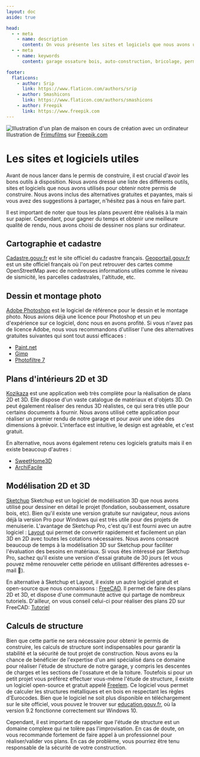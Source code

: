 ```yaml
---
layout: doc
aside: true

head:
  - - meta
    - name: description
      content: On vous présente les sites et logiciels que nous avons utilisés pour réussir notre demande de permis de construire concernant l'autoconstruction de notre garage en ossature bois de 50 mètres carrés.
  - - meta
    - name: keywords
      content: garage ossature bois, auto-construction, bricolage, permis de construire, outils et sites, logiciels, kozikaza, sweethome3d, archifacile, paint.net, gimp, photofiltre 7, openstreetmap, cadastre.gouv.fr, photoshop, sketchup, layout, archifacile, freecad, freelem

footer:
  flaticons:
    - author: Srip
      link: https://www.flaticon.com/authors/srip
    - author: Smashicons
      link: https://www.flaticon.com/authors/smashicons
    - author: Freepik
      link: https://www.freepik.com
---
```

<Image src="/media/blog/permis_construire/sites_logiciels/miniature.jpg" alt="Illustration d'un plan de maison en cours de création avec un ordinateur" class="mb-8">
  Illustration de <a href="https://www.freepik.com/free-vector/wooden-house-with-garage_6967668.htm" target="_blank">Frimufilms</a> sur <a href="https://www.freepik.com">Freepik.com</a>
</Image>

# Les sites et logiciels utiles

Avant de nous lancer dans le permis de construire, il est crucial d'avoir les bons outils à disposition. Nous avons dressé une liste des différents outils, sites et logiciels que nous avons utilisés pour obtenir notre permis de construire. Nous avons inclus des alternatives gratuites et payantes, mais si vous avez des suggestions à partager, n'hésitez pas à nous en faire part.

Il est important de noter que tous les plans peuvent être réalisés à la main sur papier. Cependant, pour gagner du temps et obtenir une meilleure qualité de rendu, nous avons choisi de dessiner nos plans sur ordinateur.

## <Flaticon :icon="{src:'/media/blog/permis_construire/sites_logiciels/001-map.png'}" class="inline-flex" /> Cartographie et cadastre

[Cadastre.gouv.fr](https://cadastre.gouv.fr/scpc/accueil.do) est le site officiel du cadastre français.
[Geoportail.gouv.fr](https://www.geoportail.gouv.fr/donnees/parcelles-cadastrales) est un site officiel français où l'on peut retrouver des cartes comme OpenStreetMap avec de nombreuses informations utiles comme le niveau de sismicité, les parcelles cadastrales, l'altitude, etc.

## <Flaticon :icon="{src:'/media/blog/permis_construire/sites_logiciels/002-paint.png'}" class="inline-flex" /> Dessin et montage photo

[Adobe Photoshop](https://www.adobe.com/fr/products/photoshop.html) est le logiciel de référence pour le dessin et le montage photo. Nous avions déjà une licence pour Photoshop et un peu d'expérience sur ce logiciel, donc nous en avons profité. Si vous n'avez pas de licence Adobe, nous vous recommandons d'utiliser l'une des alternatives gratuites suivantes qui sont tout aussi efficaces :
- [Paint.net](https://www.getpaint.net/index.html)
- [Gimp](https://www.gimp.org)
- [Photofiltre 7](https://www.photofiltre-studio.com/pf7.htm)

## <Flaticon :icon="{src:'/media/blog/permis_construire/sites_logiciels/005-desktop-computer.png'}" class="inline-flex" /> Plans d'intérieurs 2D et 3D

[Kozikaza](https://www.kozikaza.com/) est une application web très complète pour la réalisation de plans 2D et 3D. Elle dispose d'un vaste catalogue de matériaux et d'objets 3D. On peut également réaliser des rendus 3D réalistes, ce qui sera très utile pour certains documents à fournir. Nous avons utilisé cette application pour réaliser un premier rendu de notre garage et pour avoir une idée des dimensions à prévoir. L'interface est intuitive, le design est agréable, et c'est gratuit.

En alternative, nous avons également retenu ces logiciels gratuits mais il en existe beaucoup d'autres :
- [SweetHome3D](https://www.sweethome3d.com/fr/features.jsp)
- [ArchiFacile](https://www.archifacile.com/)

## <Flaticon :icon="{src:'/media/blog/permis_construire/sites_logiciels/004-sofware.png'}" class="inline-flex" /> Modélisation 2D et 3D

[Sketchup](https://www.sketchup.com/fr) Sketchup est un logiciel de modélisation 3D que nous avons utilisé pour dessiner en détail le projet (fondation, soubassement, ossature bois, etc). Bien qu'il existe une version gratuite sur navigateur, nous avions déjà la version Pro pour Windows qui est très utile pour des projets de menuiserie. L'avantage de Sketchup Pro, c'est qu'il est fourni avec un autre logiciel : [Layout](https://www.sketchup.com/fr/products/layout) qui permet de convertir rapidement et facilement un plan 3D en 2D avec toutes les cotations nécessaires. Nous avons consacré beaucoup de temps à la modélisation 3D sur Sketchup pour faciliter l'évaluation des besoins en matériaux. Si vous êtes intéressé par Sketchup Pro, sachez qu'il existe une version d'essai gratuite de 30 jours (et vous pouvez même renouveler cette période en utilisant différentes adresses e-mail 🤫).

En alternative à Sketchup et Layout, il existe un autre logiciel gratuit et open-source que nous connaissons : [FreeCAD](https://www.freecad.org/?lang=fr). Il permet de faire des plans 2D et 3D, et dispose d'une communauté active qui partage de nombreux tutoriels. D'ailleur, on vous conseil celui-ci pour réaliser des plans 2D sur FreeCAD: [Tutoriel](https://wiki.freecad.org/Manual:Traditional_2D_drafting/fr)

## <Flaticon :icon="{src:'/media/blog/permis_construire/sites_logiciels/003-design.png'}" class="inline-flex" /> Calculs de structure

Bien que cette partie ne sera nécessaire pour obtenir le permis de construire, les calculs de structure sont indispensables pour garantir la stabilité et la sécurité de tout projet de construction. Nous avons eu la chance de bénéficier de l'expertise d'un ami spécialisé dans ce domaine pour réaliser l'étude de structure de notre garage, y compris les descentes de charges et les sections de l'ossature et de la toiture. Toutefois si pour un petit projet vous préférez effectuer vous-même l'étude de structure, il existe un logiciel open-source et gratuit appelé [Freelem](http://www.freelem.com). Ce logiciel vous permet de calculer les structures métalliques et en bois en respectant les règles d'Eurocodes. Bien que le logiciel ne soit plus disponible en téléchargement sur le site officiel, vous pouvez le trouver sur [education.gouv.fr](https://tribu.phm.education.gouv.fr/portal/pagemarker/2/cms/default-domain/workspaces/projets-sciences-de-l-ingenieur-sanchez/15-structures-porteuse/5-les-charpentes/fichiers-freelem), où la version 9.2 fonctionne correctement sur Windows 10. 

Cependant, il est important de rappeler que l'étude de structure est un domaine complexe qui ne tolère pas l'improvisation. En cas de doute, on vous recommande fortement de faire appel à un professionnel pour réaliser/valider vos plans. En cas de problème, vous pourriez être tenu responsable de la sécurité de votre construction.

<Comments
  pageId="permis_construire_sites_logiciels" 
  pageUrl="https://le-hangar-a-bananes.fr/blog/articles/permis_construire/sites_logiciels.html" 
  pageTitle="Le permis de construire - Sites et logiciels utiles"
/>
